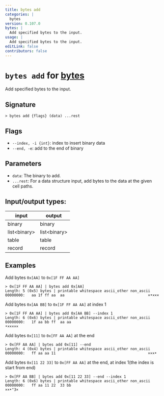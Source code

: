 ```yaml
---
title: bytes add
categories: |
  bytes
version: 0.107.0
bytes: |
  Add specified bytes to the input.
usage: |
  Add specified bytes to the input.
editLink: false
contributors: false
---
```

<!-- This file is automatically generated. Please edit the command in https://github.com/nushell/nushell instead. -->

# `bytes add` for [bytes](/commands/categories/bytes.md)

<div class='command-title'>Add specified bytes to the input.</div>

## Signature

```> bytes add {flags} (data) ...rest```

## Flags

 -  `--index, -i {int}`: index to insert binary data
 -  `--end, -e`: add to the end of binary

## Parameters

 -  `data`: The binary to add.
 -  `...rest`: For a data structure input, add bytes to the data at the given cell paths.


## Input/output types:

| input        | output       |
| ------------ | ------------ |
| binary       | binary       |
| list&lt;binary&gt; | list&lt;binary&gt; |
| table        | table        |
| record       | record       |
## Examples

Add bytes `0x[AA]` to `0x[1F FF AA AA]`
```nu
> 0x[1F FF AA AA] | bytes add 0x[AA]
Length: 5 (0x5) bytes | printable whitespace ascii_other non_ascii
00000000:   aa 1f ff aa  aa                                      ×•×××

```

Add bytes `0x[AA BB]` to `0x[1F FF AA AA]` at index 1
```nu
> 0x[1F FF AA AA] | bytes add 0x[AA BB] --index 1
Length: 6 (0x6) bytes | printable whitespace ascii_other non_ascii
00000000:   1f aa bb ff  aa aa                                   •×××××

```

Add bytes `0x[11]` to `0x[FF AA AA]` at the end
```nu
> 0x[FF AA AA] | bytes add 0x[11] --end
Length: 4 (0x4) bytes | printable whitespace ascii_other non_ascii
00000000:   ff aa aa 11                                          ×××•

```

Add bytes `0x[11 22 33]` to `0x[FF AA AA]` at the end, at index 1(the index is start from end)
```nu
> 0x[FF AA BB] | bytes add 0x[11 22 33] --end --index 1
Length: 6 (0x6) bytes | printable whitespace ascii_other non_ascii
00000000:   ff aa 11 22  33 bb                                   ××•"3×

```
